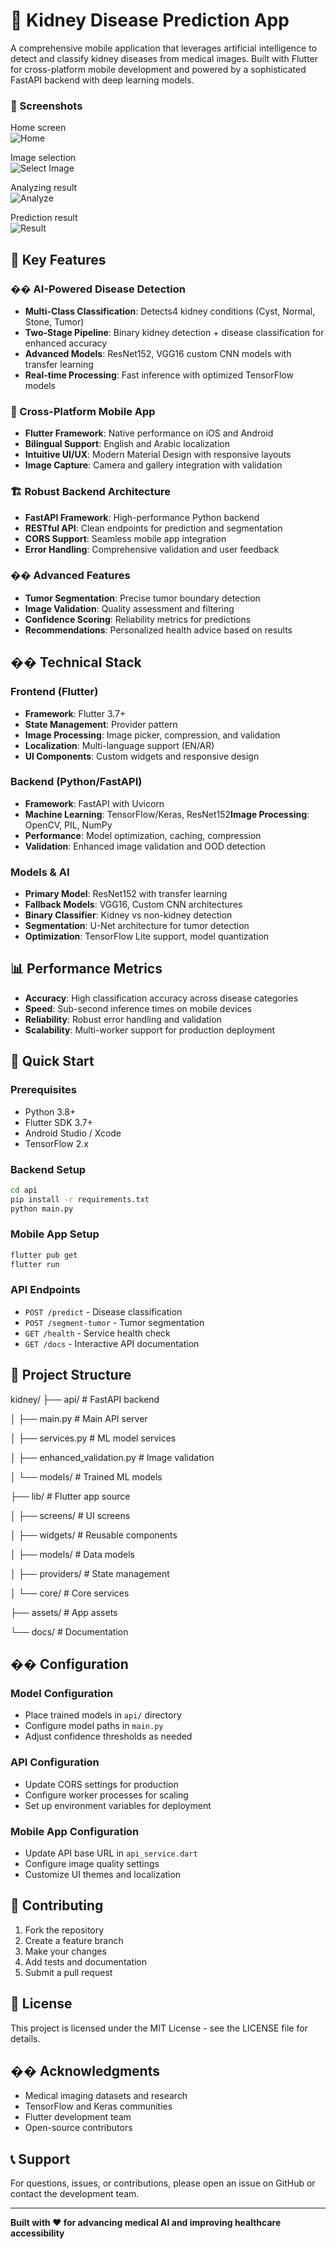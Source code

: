
# 🏥 Kidney Disease Prediction App

A comprehensive mobile application that leverages artificial intelligence to detect and classify kidney diseases from medical images. Built with Flutter for cross-platform mobile development and powered by a sophisticated FastAPI backend with deep learning models.

### 📸 Screenshots

Home screen  
![Home](assets\screenshots\main.jpg)

Image selection  
![Select Image](assets\screenshots\image_pick.jpg)

Analyzing result  
![Analyze](assets\screenshots\segm_analyze.jpg)

Prediction result  
![Result](assets\screenshots\tumor.jpg)




## 🌟 Key Features

### �� AI-Powered Disease Detection
- **Multi-Class Classification**: Detects4 kidney conditions (Cyst, Normal, Stone, Tumor)
- **Two-Stage Pipeline**: Binary kidney detection + disease classification for enhanced accuracy
- **Advanced Models**: ResNet152, VGG16 custom CNN models with transfer learning
- **Real-time Processing**: Fast inference with optimized TensorFlow models

### 📱 Cross-Platform Mobile App
- **Flutter Framework**: Native performance on iOS and Android
- **Bilingual Support**: English and Arabic localization
- **Intuitive UI/UX**: Modern Material Design with responsive layouts
- **Image Capture**: Camera and gallery integration with validation

### 🏗️ Robust Backend Architecture
- **FastAPI Framework**: High-performance Python backend
- **RESTful API**: Clean endpoints for prediction and segmentation
- **CORS Support**: Seamless mobile app integration
- **Error Handling**: Comprehensive validation and user feedback

### �� Advanced Features
- **Tumor Segmentation**: Precise tumor boundary detection
- **Image Validation**: Quality assessment and filtering
- **Confidence Scoring**: Reliability metrics for predictions
- **Recommendations**: Personalized health advice based on results

## ��️ Technical Stack

### Frontend (Flutter)
- **Framework**: Flutter 3.7+
- **State Management**: Provider pattern
- **Image Processing**: Image picker, compression, and validation
- **Localization**: Multi-language support (EN/AR)
- **UI Components**: Custom widgets and responsive design

### Backend (Python/FastAPI)
- **Framework**: FastAPI with Uvicorn
- **Machine Learning**: TensorFlow/Keras, ResNet152**Image Processing**: OpenCV, PIL, NumPy
- **Performance**: Model optimization, caching, compression
- **Validation**: Enhanced image validation and OOD detection

### Models & AI
- **Primary Model**: ResNet152 with transfer learning
- **Fallback Models**: VGG16, Custom CNN architectures
- **Binary Classifier**: Kidney vs non-kidney detection
- **Segmentation**: U-Net architecture for tumor detection
- **Optimization**: TensorFlow Lite support, model quantization

## 📊 Performance Metrics

- **Accuracy**: High classification accuracy across disease categories
- **Speed**: Sub-second inference times on mobile devices
- **Reliability**: Robust error handling and validation
- **Scalability**: Multi-worker support for production deployment

## 🚀 Quick Start

### Prerequisites
- Python 3.8+
- Flutter SDK 3.7+
- Android Studio / Xcode
- TensorFlow 2.x

### Backend Setup
```bash
cd api
pip install -r requirements.txt
python main.py
```

### Mobile App Setup
```bash
flutter pub get
flutter run
```

### API Endpoints
- `POST /predict` - Disease classification
- `POST /segment-tumor` - Tumor segmentation
- `GET /health` - Service health check
- `GET /docs` - Interactive API documentation

## 📁 Project Structure
kidney/
├── api/ # FastAPI backend 

│ ├── main.py # Main API server

│ ├── services.py # ML model services

│ ├── enhanced_validation.py # Image validation

│ └── models/ # Trained ML models

├── lib/ # Flutter app source

│ ├── screens/ # UI screens

│ ├── widgets/ # Reusable components

│ ├── models/ # Data models

│ ├── providers/ # State management

│ └── core/ # Core services

├── assets/ # App assets

└── docs/ # Documentation


## �� Configuration

### Model Configuration
- Place trained models in `api/` directory
- Configure model paths in `main.py`
- Adjust confidence thresholds as needed

### API Configuration
- Update CORS settings for production
- Configure worker processes for scaling
- Set up environment variables for deployment

### Mobile App Configuration
- Update API base URL in `api_service.dart`
- Configure image quality settings
- Customize UI themes and localization



## 🤝 Contributing

1. Fork the repository
2. Create a feature branch
3. Make your changes
4. Add tests and documentation
5. Submit a pull request

## 📄 License

This project is licensed under the MIT License - see the LICENSE file for details.

## �� Acknowledgments

- Medical imaging datasets and research
- TensorFlow and Keras communities
- Flutter development team
- Open-source contributors

## 📞 Support

For questions, issues, or contributions, please open an issue on GitHub or contact the development team.

---

**Built with ❤️ for advancing medical AI and improving healthcare accessibility**
